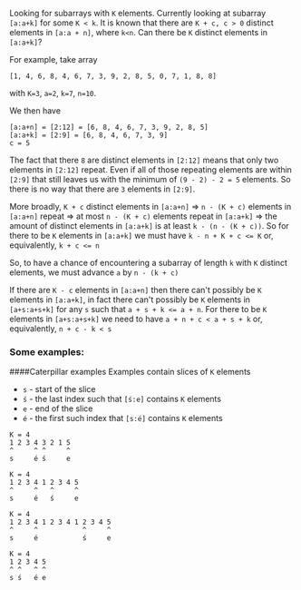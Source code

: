 Looking for subarrays with `K` elements. Currently looking at subarray 
`[a:a+k]` for some `K < k`. It is known that there are `K + c, c > 0` 
distinct elements in `[a:a + n]`, where `k<n`. Can there be `K` distinct 
elements in `[a:a+k]`?

For example, take array
```
[1, 4, 6, 8, 4, 6, 7, 3, 9, 2, 8, 5, 0, 7, 1, 8, 8]
```
with `K=3`, `a=2`, `k=7`, `n=10`. 

We then have 
```
[a:a+n] = [2:12] = [6, 8, 4, 6, 7, 3, 9, 2, 8, 5]
[a:a+k] = [2:9] = [6, 8, 4, 6, 7, 3, 9]
c = 5
```

The fact that there `8` are distinct elements in `[2:12]` means that only two 
elements in `[2:12]` repeat. Even if all of those repeating elements are 
within `[2:9]` that still leaves us with the minimum of `(9 - 2) - 2 = 5` 
elements. So there is no way that there are `3` elements in `[2:9]`.

More broadly, `K + c` distinct elements in `[a:a+n]` 
⇒ `n - (K + c)` elements in `[a:a+n]` repeat 
⇒ at most `n - (K + c)` elements repeat in `[a:a+k]` 
⇒ the amount of distinct elements in `[a:a+k]` is at least 
`k - (n - (K + c))`. So for there to be `K` elements in 
`[a:a+k]` we must have `k - n + K + c <= K` or, 
equivalently, `k + c <= n`

So, to have a chance of encountering a subarray of length `k` with `K` 
distinct elements, we must advance `a` by `n - (k + c)`


If there are `K - c` elements in `[a:a+n]` then there can't possibly be 
`K` elements in `[a:a+k]`, in fact there can't possibly be `K` elements in 
`[a+s:a+s+k]` for any `s` such that `a + s + k <= a + n`. For there to be `K` 
elements in `[a+s:a+s+k]` we need to have `a + n + c < a + s + k` or, equivalently,
`n + c - k < s`

### Some examples:
####Caterpillar examples
Examples contain slices of `K` elements  

- `s` - start of the slice
- `ś` - the last index such that `[ś:e]` contains `K` elements
- `e` - end of the slice
- `é` - the first such index that `[s:é]` contains `K` elements 
```
K = 4
1 2 3 4 3 2 1 5
^     ^ ^     ^
s     é ś     e

K = 4
1 2 3 4 1 2 3 4 5
^     ^   ^     ^
s     é   ś     e

K = 4
1 2 3 4 1 2 3 4 1 2 3 4 5
^     ^           ^     ^
s     é           ś     e

K = 4
1 2 3 4 5
^ ^   ^ ^
s ś   é e
```